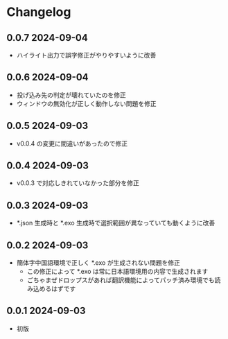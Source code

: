 # Changelog

## 0.0.7 2024-09-04

- ハイライト出力で誤字修正がやりやすいように改善

## 0.0.6 2024-09-04

- 投げ込み先の判定が壊れていたのを修正
- ウィンドウの無効化が正しく動作しない問題を修正

## 0.0.5 2024-09-03

- v0.0.4 の変更に間違いがあったので修正

## 0.0.4 2024-09-03

- v0.0.3 で対応しきれていなかった部分を修正

## 0.0.3 2024-09-03

- *.json 生成時と *.exo 生成時で選択範囲が異なっていても動くように改善

## 0.0.2 2024-09-03

- 簡体字中国語環境で正しく *.exo が生成されない問題を修正
  - この修正によって *.exo は常に日本語環境用の内容で生成されます
  - ごちゃまぜドロップスがあれば翻訳機能によってパッチ済み環境でも読み込めるはずです

## 0.0.1 2024-09-03

- 初版
